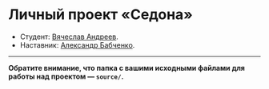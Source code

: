 # Личный проект «Седона» 

* Студент: [Вячеслав Андреев](https://up.htmlacademy.ru/adaptive/27/user/2008437).
* Наставник: [Александр Бабченко](https://htmlacademy.ru/profile/babtshe).

---

**Обратите внимание, что папка с вашими исходными файлами для работы над проектом — `source/`.**
